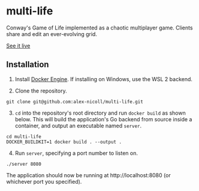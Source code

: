 # multi-life

Conway's Game of Life implemented as a chaotic multiplayer game. Clients share and edit an ever-evolving grid.

[See it live](http://68.183.125.233/)

## Installation

1. Install [Docker Engine](https://docs.docker.com/engine/). If installing on Windows, use the WSL 2 backend.

2. Clone the repository.
```
git clone git@github.com:alex-nicoll/multi-life.git
```
3. `cd` into the repository's root directory and run `docker build` as shown below. This will build the application's Go backend from source inside a container, and output an executable named `server`.
```
cd multi-life
DOCKER_BUILDKIT=1 docker build . --output .
```
4. Run `server`, specifying a port number to listen on.
```
./server 8080
```
The application should now be running at http://localhost:8080 (or whichever port you specified).
